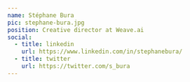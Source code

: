 ```yaml
---
name: Stéphane Bura
pic: stephane-bura.jpg
position: Creative director at Weave.ai
social:
  - title: linkedin
    url: https://www.linkedin.com/in/stephanebura/
  - title: twitter
    url: https://twitter.com/s_bura
---
```

